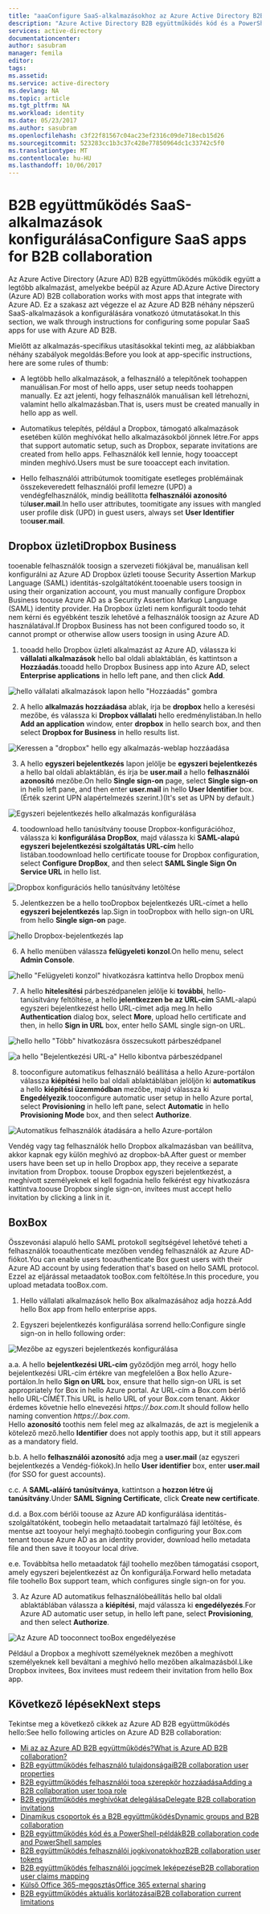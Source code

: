 ```yaml
---
title: "aaaConfigure SaaS-alkalmazásokhoz az Azure Active Directory B2B együttműködés |} Microsoft Docs"
description: "Azure Active Directory B2B együttműködés kód és a PowerShell-példák"
services: active-directory
documentationcenter: 
author: sasubram
manager: femila
editor: 
tags: 
ms.assetid: 
ms.service: active-directory
ms.devlang: NA
ms.topic: article
ms.tgt_pltfrm: NA
ms.workload: identity
ms.date: 05/23/2017
ms.author: sasubram
ms.openlocfilehash: c3f22f81567c04ac23ef2316c09de718ecb15d26
ms.sourcegitcommit: 523283cc1b3c37c428e77850964dc1c33742c5f0
ms.translationtype: MT
ms.contentlocale: hu-HU
ms.lasthandoff: 10/06/2017
---
```

# <a name="configure-saas-apps-for-b2b-collaboration"></a><span data-ttu-id="a9c93-103">B2B együttműködés SaaS-alkalmazások konfigurálása</span><span class="sxs-lookup"><span data-stu-id="a9c93-103">Configure SaaS apps for B2B collaboration</span></span>

<span data-ttu-id="a9c93-104">Az Azure Active Directory (Azure AD) B2B együttműködés működik együtt a legtöbb alkalmazást, amelyekbe beépül az Azure AD.</span><span class="sxs-lookup"><span data-stu-id="a9c93-104">Azure Active Directory (Azure AD) B2B collaboration works with most apps that integrate with Azure AD.</span></span> <span data-ttu-id="a9c93-105">Ez a szakasz azt végezze el az Azure AD B2B néhány népszerű SaaS-alkalmazások a konfigurálására vonatkozó útmutatásokat.</span><span class="sxs-lookup"><span data-stu-id="a9c93-105">In this section, we walk through instructions for configuring some popular SaaS apps for use with Azure AD B2B.</span></span>

<span data-ttu-id="a9c93-106">Mielőtt az alkalmazás-specifikus utasításokkal tekinti meg, az alábbiakban néhány szabályok megoldás:</span><span class="sxs-lookup"><span data-stu-id="a9c93-106">Before you look at app-specific instructions, here are some rules of thumb:</span></span>

* <span data-ttu-id="a9c93-107">A legtöbb hello alkalmazások, a felhasználó a telepítőnek toohappen manuálisan.</span><span class="sxs-lookup"><span data-stu-id="a9c93-107">For most of hello apps, user setup needs toohappen manually.</span></span> <span data-ttu-id="a9c93-108">Ez azt jelenti, hogy felhasználók manuálisan kell létrehozni, valamint hello alkalmazásban.</span><span class="sxs-lookup"><span data-stu-id="a9c93-108">That is, users must be created manually in hello app as well.</span></span>

* <span data-ttu-id="a9c93-109">Automatikus telepítés, például a Dropbox, támogató alkalmazások esetében külön meghívókat hello alkalmazásokból jönnek létre.</span><span class="sxs-lookup"><span data-stu-id="a9c93-109">For apps that support automatic setup, such as Dropbox, separate invitations are created from hello apps.</span></span> <span data-ttu-id="a9c93-110">Felhasználók kell lennie, hogy tooaccept minden meghívó.</span><span class="sxs-lookup"><span data-stu-id="a9c93-110">Users must be sure tooaccept each invitation.</span></span>

* <span data-ttu-id="a9c93-111">Hello felhasználói attribútumok toomitigate esetleges problémáinak összekeveredett felhasználói profil lemezre (UPD) a vendégfelhasználók, mindig beállította **felhasználói azonosító** túl**user.mail**.</span><span class="sxs-lookup"><span data-stu-id="a9c93-111">In hello user attributes, toomitigate any issues with mangled user profile disk (UPD) in guest users, always set **User Identifier** too**user.mail**.</span></span>


## <a name="dropbox-business"></a><span data-ttu-id="a9c93-112">Dropbox üzleti</span><span class="sxs-lookup"><span data-stu-id="a9c93-112">Dropbox Business</span></span>

<span data-ttu-id="a9c93-113">tooenable felhasználók toosign a szervezeti fiókjával be, manuálisan kell konfigurálni az Azure AD Dropbox üzleti toouse Security Assertion Markup Language (SAML) identitás-szolgáltatóként.</span><span class="sxs-lookup"><span data-stu-id="a9c93-113">tooenable users toosign in using their organization account, you must manually configure Dropbox Business toouse Azure AD as a Security Assertion Markup Language (SAML) identity provider.</span></span> <span data-ttu-id="a9c93-114">Ha Dropbox üzleti nem konfigurált toodo tehát nem kérni és egyébként teszik lehetővé a felhasználók toosign az Azure AD használatával.</span><span class="sxs-lookup"><span data-stu-id="a9c93-114">If Dropbox Business has not been configured toodo so, it cannot prompt or otherwise allow users toosign in using Azure AD.</span></span>

1. <span data-ttu-id="a9c93-115">tooadd hello Dropbox üzleti alkalmazást az Azure AD, válassza ki **vállalati alkalmazások** hello bal oldali ablaktáblán, és kattintson a **Hozzáadás**.</span><span class="sxs-lookup"><span data-stu-id="a9c93-115">tooadd hello Dropbox Business app into Azure AD, select **Enterprise applications** in hello left pane, and then click **Add**.</span></span>

  ![hello vállalati alkalmazások lapon hello "Hozzáadás" gombra](media/active-directory-b2b-configure-saas-apps/add-dropbox.png)

2. <span data-ttu-id="a9c93-117">A hello **alkalmazás hozzáadása** ablak, írja be **dropbox** hello a keresési mezőbe, és válassza ki **Dropbox vállalati** hello eredménylistában.</span><span class="sxs-lookup"><span data-stu-id="a9c93-117">In hello **Add an application** window, enter **dropbox** in hello search box, and then select **Dropbox for Business** in hello results list.</span></span>

  ![Keressen a "dropbox" hello egy alkalmazás-weblap hozzáadása](media/active-directory-b2b-configure-saas-apps/add-app-dialog.png)

3. <span data-ttu-id="a9c93-119">A hello **egyszeri bejelentkezés** lapon jelölje be **egyszeri bejelentkezés** a hello bal oldali ablaktáblán, és írja be **user.mail** a hello **felhasználói azonosító** mezőbe.</span><span class="sxs-lookup"><span data-stu-id="a9c93-119">On hello **Single sign-on** page, select **Single sign-on** in hello left pane, and then enter **user.mail** in hello **User Identifier** box.</span></span> <span data-ttu-id="a9c93-120">(Érték szerint UPN alapértelmezés szerint.)</span><span class="sxs-lookup"><span data-stu-id="a9c93-120">(It's set as UPN by default.)</span></span>

  ![Egyszeri bejelentkezés hello alkalmazás konfigurálása](media/active-directory-b2b-configure-saas-apps/configure-app-sso.png)

4. <span data-ttu-id="a9c93-122">toodownload hello tanúsítvány toouse Dropbox-konfigurációhoz, válassza ki **konfigurálása DropBox**, majd válassza ki **SAML-alapú egyszeri bejelentkezési szolgáltatás URL-cím** hello listában.</span><span class="sxs-lookup"><span data-stu-id="a9c93-122">toodownload hello certificate toouse for Dropbox configuration, select **Configure DropBox**, and then select **SAML Single Sign On Service URL** in hello list.</span></span>

  ![Dropbox konfigurációs hello tanúsítvány letöltése](media/active-directory-b2b-configure-saas-apps/download-certificate.png)

5. <span data-ttu-id="a9c93-124">Jelentkezzen be a hello tooDropbox bejelentkezés URL-címet a hello **egyszeri bejelentkezés** lap.</span><span class="sxs-lookup"><span data-stu-id="a9c93-124">Sign in tooDropbox with hello sign-on URL from hello **Single sign-on** page.</span></span>

  ![hello Dropbox-bejelentkezés lap](media/active-directory-b2b-configure-saas-apps/sign-in-to-dropbox.png)

6. <span data-ttu-id="a9c93-126">A hello menüben válassza **felügyeleti konzol**.</span><span class="sxs-lookup"><span data-stu-id="a9c93-126">On hello menu, select **Admin Console**.</span></span>

  ![hello "Felügyeleti konzol" hivatkozásra kattintva hello Dropbox menü](media/active-directory-b2b-configure-saas-apps/dropbox-menu.png)

7. <span data-ttu-id="a9c93-128">A hello **hitelesítési** párbeszédpanelen jelölje ki **további**, hello-tanúsítvány feltöltése, a hello **jelentkezzen be az URL-cím** SAML-alapú egyszeri bejelentkezést hello URL-címet adja meg.</span><span class="sxs-lookup"><span data-stu-id="a9c93-128">In hello **Authentication** dialog box, select **More**, upload hello certificate and then, in hello **Sign in URL** box, enter hello SAML single sign-on URL.</span></span>

  ![hello hello "Több" hivatkozásra összecsukott párbeszédpanel](media/active-directory-b2b-configure-saas-apps/dropbox-auth-01.png)

  ![a hello "Bejelentkezési URL-a" Hello kibontva párbeszédpanel](media/active-directory-b2b-configure-saas-apps/paste-single-sign-on-URL.png)

8. <span data-ttu-id="a9c93-131">tooconfigure automatikus felhasználó beállítása a hello Azure-portálon válassza **kiépítési** hello bal oldali ablaktáblában jelöljön ki **automatikus** a hello **kiépítési üzemmódban** mezőbe, majd válassza ki **Engedélyezik**.</span><span class="sxs-lookup"><span data-stu-id="a9c93-131">tooconfigure automatic user setup in hello Azure portal, select **Provisioning** in hello left pane, select **Automatic** in hello **Provisioning Mode** box, and then select **Authorize**.</span></span>

  ![Automatikus felhasználók átadására a hello Azure-portálon](media/active-directory-b2b-configure-saas-apps/set-up-automatic-provisioning.png)

<span data-ttu-id="a9c93-133">Vendég vagy tag felhasználók hello Dropbox alkalmazásban van beállítva, akkor kapnak egy külön meghívó az dropbox-bA.</span><span class="sxs-lookup"><span data-stu-id="a9c93-133">After guest or member users have been set up in hello Dropbox app, they receive a separate invitation from Dropbox.</span></span> <span data-ttu-id="a9c93-134">toouse Dropbox egyszeri bejelentkezést, a meghívott személyeknek el kell fogadnia hello felkérést egy hivatkozásra kattintva.</span><span class="sxs-lookup"><span data-stu-id="a9c93-134">toouse Dropbox single sign-on, invitees must accept hello invitation by clicking a link in it.</span></span>

## <a name="box"></a><span data-ttu-id="a9c93-135">Box</span><span class="sxs-lookup"><span data-stu-id="a9c93-135">Box</span></span>
<span data-ttu-id="a9c93-136">Összevonási alapuló hello SAML protokoll segítségével lehetővé teheti a felhasználók tooauthenticate mezőben vendég felhasználók az Azure AD-fiókot.</span><span class="sxs-lookup"><span data-stu-id="a9c93-136">You can enable users tooauthenticate Box guest users with their Azure AD account by using federation that's based on hello SAML protocol.</span></span> <span data-ttu-id="a9c93-137">Ezzel az eljárással metaadatok tooBox.com feltöltése.</span><span class="sxs-lookup"><span data-stu-id="a9c93-137">In this procedure, you upload metadata tooBox.com.</span></span>

1. <span data-ttu-id="a9c93-138">Hello vállalati alkalmazások hello Box alkalmazásához adja hozzá.</span><span class="sxs-lookup"><span data-stu-id="a9c93-138">Add hello Box app from hello enterprise apps.</span></span>

2. <span data-ttu-id="a9c93-139">Egyszeri bejelentkezés konfigurálása sorrend hello:</span><span class="sxs-lookup"><span data-stu-id="a9c93-139">Configure single sign-on in hello following order:</span></span>

  ![Mezőbe az egyszeri bejelentkezés konfigurálása](media/active-directory-b2b-configure-saas-apps/configure-box-sso.png)

 <span data-ttu-id="a9c93-141">a.</span><span class="sxs-lookup"><span data-stu-id="a9c93-141">a.</span></span> <span data-ttu-id="a9c93-142">A hello **bejelentkezési URL-cím** győződjön meg arról, hogy hello bejelentkezési URL-cím értékre van megfelelően a Box hello Azure-portálon.</span><span class="sxs-lookup"><span data-stu-id="a9c93-142">In hello **Sign on URL** box, ensure that hello sign-on URL is set appropriately for Box in hello Azure portal.</span></span> <span data-ttu-id="a9c93-143">Az URL-cím a Box.com bérlő hello URL-CÍMÉT.</span><span class="sxs-lookup"><span data-stu-id="a9c93-143">This URL is hello URL of your Box.com tenant.</span></span> <span data-ttu-id="a9c93-144">Akkor érdemes követnie hello elnevezési *https://.box.com*.</span><span class="sxs-lookup"><span data-stu-id="a9c93-144">It should follow hello naming convention *https://.box.com*.</span></span>  
 <span data-ttu-id="a9c93-145">Hello **azonosító** toothis nem felel meg az alkalmazás, de azt is megjelenik a kötelező mező.</span><span class="sxs-lookup"><span data-stu-id="a9c93-145">hello **Identifier** does not apply toothis app, but it still appears as a mandatory field.</span></span>

 <span data-ttu-id="a9c93-146">b.</span><span class="sxs-lookup"><span data-stu-id="a9c93-146">b.</span></span> <span data-ttu-id="a9c93-147">A hello **felhasználói azonosító** adja meg a **user.mail** (az egyszeri bejelentkezés a Vendég-fiókok).</span><span class="sxs-lookup"><span data-stu-id="a9c93-147">In hello **User identifier** box, enter **user.mail** (for SSO for guest accounts).</span></span>

 <span data-ttu-id="a9c93-148">c.</span><span class="sxs-lookup"><span data-stu-id="a9c93-148">c.</span></span> <span data-ttu-id="a9c93-149">A **SAML-aláíró tanúsítványa**, kattintson a **hozzon létre új tanúsítvány**.</span><span class="sxs-lookup"><span data-stu-id="a9c93-149">Under **SAML Signing Certificate**, click **Create new certificate**.</span></span>

 <span data-ttu-id="a9c93-150">d.</span><span class="sxs-lookup"><span data-stu-id="a9c93-150">d.</span></span> <span data-ttu-id="a9c93-151">a Box.com bérlői toouse az Azure AD konfigurálása identitás-szolgáltatóként, toobegin hello metaadatait tartalmazó fájl letöltése, és mentse azt tooyour helyi meghajtó.</span><span class="sxs-lookup"><span data-stu-id="a9c93-151">toobegin configuring your Box.com tenant toouse Azure AD as an identity provider, download hello metadata file and then save it tooyour local drive.</span></span>

 <span data-ttu-id="a9c93-152">e.</span><span class="sxs-lookup"><span data-stu-id="a9c93-152">e.</span></span> <span data-ttu-id="a9c93-153">Továbbítsa hello metaadatok fájl toohello mezőben támogatási csoport, amely egyszeri bejelentkezést az Ön konfigurálja.</span><span class="sxs-lookup"><span data-stu-id="a9c93-153">Forward hello metadata file toohello Box support team, which configures single sign-on for you.</span></span>

3. <span data-ttu-id="a9c93-154">Az Azure AD automatikus felhasználóbeállítás hello bal oldali ablaktáblában válassza a **kiépítési**, majd válassza ki **engedélyezés**.</span><span class="sxs-lookup"><span data-stu-id="a9c93-154">For Azure AD automatic user setup, in hello left pane, select **Provisioning**, and then select **Authorize**.</span></span>

  ![Az Azure AD tooconnect tooBox engedélyezése](media/active-directory-b2b-configure-saas-apps/auth-azure-ad-to-connect-to-box.png)

<span data-ttu-id="a9c93-156">Például a Dropbox a meghívott személyeknek mezőben a meghívott személyeknek kell beváltani a meghívó hello mezőben alkalmazásból.</span><span class="sxs-lookup"><span data-stu-id="a9c93-156">Like Dropbox invitees, Box invitees must redeem their invitation from hello Box app.</span></span>

## <a name="next-steps"></a><span data-ttu-id="a9c93-157">Következő lépések</span><span class="sxs-lookup"><span data-stu-id="a9c93-157">Next steps</span></span>

<span data-ttu-id="a9c93-158">Tekintse meg a következő cikkek az Azure AD B2B együttműködés hello:</span><span class="sxs-lookup"><span data-stu-id="a9c93-158">See hello following articles on Azure AD B2B collaboration:</span></span>

* [<span data-ttu-id="a9c93-159">Mi az az Azure AD B2B együttműködés?</span><span class="sxs-lookup"><span data-stu-id="a9c93-159">What is Azure AD B2B collaboration?</span></span>](active-directory-b2b-what-is-azure-ad-b2b.md)
* [<span data-ttu-id="a9c93-160">B2B együttműködés felhasználó tulajdonságai</span><span class="sxs-lookup"><span data-stu-id="a9c93-160">B2B collaboration user properties</span></span>](active-directory-b2b-user-properties.md)
* [<span data-ttu-id="a9c93-161">B2B együttműködés felhasználói tooa szerepkör hozzáadása</span><span class="sxs-lookup"><span data-stu-id="a9c93-161">Adding a B2B collaboration user tooa role</span></span>](active-directory-b2b-add-guest-to-role.md)
* [<span data-ttu-id="a9c93-162">B2B együttműködés meghívókat delegálása</span><span class="sxs-lookup"><span data-stu-id="a9c93-162">Delegate B2B collaboration invitations</span></span>](active-directory-b2b-delegate-invitations.md)
* [<span data-ttu-id="a9c93-163">Dinamikus csoportok és a B2B együttműködés</span><span class="sxs-lookup"><span data-stu-id="a9c93-163">Dynamic groups and B2B collaboration</span></span>](active-directory-b2b-dynamic-groups.md)
* [<span data-ttu-id="a9c93-164">B2B együttműködés kód és a PowerShell-példák</span><span class="sxs-lookup"><span data-stu-id="a9c93-164">B2B collaboration code and PowerShell samples</span></span>](active-directory-b2b-code-samples.md)
* [<span data-ttu-id="a9c93-165">B2B együttműködés felhasználói jogkivonatokhoz</span><span class="sxs-lookup"><span data-stu-id="a9c93-165">B2B collaboration user tokens</span></span>](active-directory-b2b-user-token.md)
* [<span data-ttu-id="a9c93-166">B2B együttműködés felhasználói jogcímek leképezése</span><span class="sxs-lookup"><span data-stu-id="a9c93-166">B2B collaboration user claims mapping</span></span>](active-directory-b2b-claims-mapping.md)
* [<span data-ttu-id="a9c93-167">Külső Office 365-megosztás</span><span class="sxs-lookup"><span data-stu-id="a9c93-167">Office 365 external sharing</span></span>](active-directory-b2b-o365-external-user.md)
* [<span data-ttu-id="a9c93-168">B2B együttműködés aktuális korlátozásai</span><span class="sxs-lookup"><span data-stu-id="a9c93-168">B2B collaboration current limitations</span></span>](active-directory-b2b-current-limitations.md)

